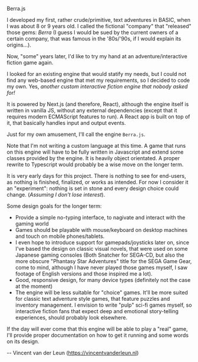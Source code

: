 Berra.js

I developed my first, rather crude/primitive, text adventures in BASIC, when I was about 8 or 9 years old. I called the fictional "company" that "released" those gems: _Berra_ (I guess I would be sued by the current owners of a certain company, that was famous in the '80s/'90s, if I would explain its origins...).

Now, "some" years later, I'd like to try my hand at an adventure/interactive fiction game again.

I looked for an existing engine that would statify my needs,
but I could not find any web-based engine that met my requirements, so I decided to code my own. Yes, _another custom interactive fiction engine that nobody asked for!_

It is powered by Next.js (and therefore, React), although the engine itself is written in vanilla JS, without any external dependencies (except that it requires modern ECMAScript features to run). A React app is built on top of it, that basically handles input and output events.

Just for my own amusement, I'll call the engine `Berra.js`.

Note that I'm not writing a custom language at this time. A game that runs on this engine will have to be fully written in Javascript and extend some classes provided by the engine. It is heavily object orientated. A proper rewrite to Typescript would probably be a wise move on the longer term.

It is very early days for this project. There is nothing to see for end-users, as nothing is finished, finalized, or works as intended. For now I consider it an "experiment": nothing is set in stone and every design choice could change. 
(_Assuming I don't lose interest_).

Some design goals for the longer term:
* Provide a simple no-typing interface, to nagivate and interact with the gaming world
* Games should be playable with mouse/keyboard on desktop machines and touch on mobile phones/tablets.
* I even hope to introduce support for gamepads/joysticks later on, since I've based the design on classic visual novels, that were used on some Japanese gaming consoles (Both Snatcher for SEGA-CD, but also the more obscure "Phantasy Star Adventures" title for the SEGA Game Gear, come to mind, although I have never played those games myself, I saw footage of English versions and those inspired me a lot).
* Good, responsive design, for many device types (definitely not the case at the moment)
* The engine will be less suitable for "choice" games. It'll be more suited for classic text adventure style games, that feature puzzles and inventory management. I envision to write "pulp" sci-fi games myself, so interactive fiction fans that expect deep and emotional story-telling experiences, should probably look elsewhere.  

If the day will ever come that this engine will be able to play a "real" game, I'll provide proper documentation on how to get it running and some words on its design.

-- Vincent van der Leun (https://vincentvanderleun.nl)
